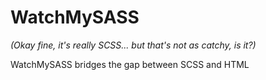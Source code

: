 # WatchMySASS
_(Okay fine, it's really SCSS... but that's not as catchy, is it?)_

WatchMySASS bridges the gap between SCSS and HTML <style> tags. Since SCSS doesn't know how to compile HTML files, WatchMySASS allows you to compile style tags by using the attributes `type="text/scss"` or `lang="scss"`.
  
***

# Useage
WatchMySASS can be called from anywhere in the command line and, just like SCSS, takes the files/paths to compile as an argument. If no arguments are passed, WatchMySASS assumes the current working directory.

WatchMySASS also has a few options:

### --watch [-w] 
Continuously watch directory(s)/file(s) for changes.

### --uncompressed [-u]
By default, WatchMySASS minifies the CSS output. Passing the `-u` flag overrides this feature.

### --destructive [-d]
By default, WatchMySASS saves compiled HTML files as `<filename>-compiled.html`. Pass the `-u` flag to save changes directly to the original HTML file.

***

### Notes:
- WatchMySASS recursively searches directories to compile. There is currently no option for a "shallow" search.
- The `-u` flag is tempermental and doesn't always work. If you need clean, readable CSS you can always beautify your code in your text editor after compilation, and re-save.

